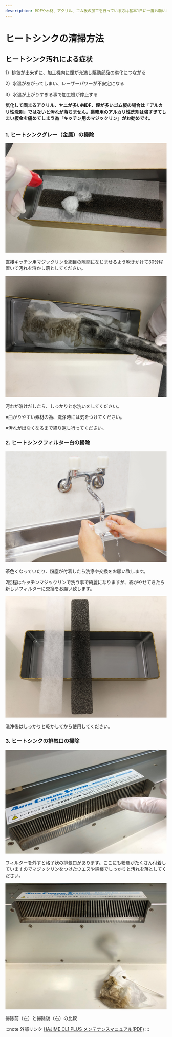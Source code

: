 ```yaml
---
description: MDFや木材、アクリル、ゴム板の加工を行っている方は基本1日に一度お願いします。
---
```


# ヒートシンクの清掃方法

## **ヒートシンク汚れによる症状**

1）排気が出来ずに、加工機内に煙が充満し駆動部品の劣化につながる

2）水温があがってしまい、レーザーパワーが不安定になる

3）水温が上がりすぎる事で加工機が停止する

**気化して固まるアクリル、ヤニが多いMDF、煙が多いゴム板の場合は「アルカリ性洗剤」ではないと汚れが落ちません。業務用のアルカリ性洗剤は強すぎてしまい板金を痛めてしまう為「キッチン用のマジックリン」がお勧めです。**



##

### 1. ヒートシンクグレー（金属）の掃除

![](/assets/IMG_09062.jpg)

直接キッチン用マジックリンを網目の隙間になじませるよう吹きかけて30分程置いて汚れを溶かし落としてください。

![](/assets/IMG_0909.JPG)

汚れが溶けだしたら、しっかりと水洗いをしてください。

※曲がりやすい素材の為、洗浄時には気をつけてください。

※汚れが出なくなるまで繰り返し行ってください。

### 2. ヒートシンクフィルター白の掃除

![](/assets/名称未設定-2.jpg)

茶色くなっていたり、粉塵が付着したら洗浄や交換をお願い致します。

2回程はキッチンマジックリンで洗う事で綺麗になりますが、綿がやせてきたら新しいフィルターに交換をお願い致します。

![](/assets/IMG_0915.JPG)

洗浄後はしっかりと乾かしてから使用してください。

### **3. ヒートシンクの排気口の掃除**

![](/assets/IMG_08752.jpg)

フィルターを外すと格子状の排気口があります。ここにも粉塵がたくさん付着していますのでマジックリンをつけたウエスや綿棒でしっかりと汚れを落としてください。

![](/assets/IMG_08792.jpg)

掃除前（左）と掃除後（右）の比較

:::note 外部リンク
[HAJIME CL1 PLUS メンテナンスマニュアル(PDF)](https://www.oh-laser.com/files/plus_maintenance.pdf) 
:::
